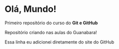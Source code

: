 # Olá, Mundo!
Primeiro repositório do curso do **Git e GitHub**

Repositório criando nas aulas do Guanabara!

Essa linha eu adicionei diretamente do site do GitHub
